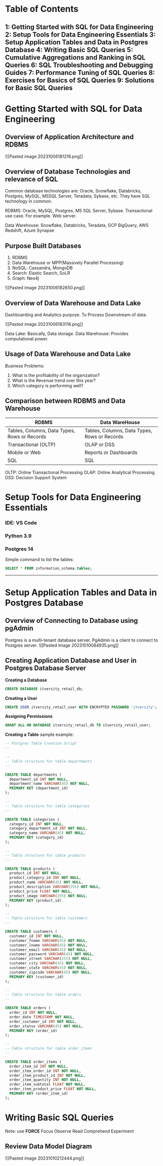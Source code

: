 # Table of Contents 
 1: Getting Started with SQL for Data Engineering
 2: Setup Tools for Data Engineering Essentials
 3: Setup Application Tables and Data in Postgres Database 
 4: Writing Basic SQL Queries
 5: Cumulative Aggregations and Ranking in SQL Queries
 6: SQL Troubleshooting and Debugging Guides
 7: Performance Tuning of SQL Queries
 8: Exercises for Basics of SQL Queries
 9: Solutions for Basic SQL Queries
---
# Getting Started with SQL for Data Engineering

## Overview of Application Architecture and RDBMS
![[Pasted image 20231006181216.png]]

## Overview of Database Technologies and relevance of SQL
Common database technologies are: Oracle, Snowflake, Databricks, Postgres, MySQL, MSSQL Server, Teradata, Sybase, etc. They have SQL technology in common.

RDBMS: Oracle, MySQL, Postgres, MS SQL Server, Sybase.
Transactional use case. For example. Web server.

Data Warehouse: Snowflake, Databricks, Teradata, GCP BigQuery, AWS Redshift, Azure Synapse

## Purpose Built Databases

1. RDBMS
2. Data Warehouse or MPP(Massively Parallel Processing)
3. NoSQL: Cassandra, MongoDB
4. Search: Elastic Search, SoLR
5. Graph: Neo4j

![[Pasted image 20231006182650.png]]

## Overview of Data Warehouse and Data Lake
Dashboarding and Analytics purpose. To Process Downstream of data.

![[Pasted image 20231006183116.png]]

Data Lake: Basically, Data storage. 
Data Warehouse: Provides computational power. 

## Usage of Data Warehouse and Data Lake
Business Problems:
1. What is the profitability of the organization?
2. What is the Revenue trend over this year?
3. Which category is performing well?

## Comparison between RDBMS and Data Warehouse

| RDBMS | Data WareHouse |
|---|---|
| Tables, Columns, Data Types, Rows or Records | Tables, Columns, Data Types, Rows or Records |
| Transactional (OLTP) | OLAP or DSS |
| Mobile or Web | Reports or Dashboards |
| SQL | SQL |


OLTP: Online Transactional Processing
OLAP: Online Analytical Processing
DSS: Decision Support System

# Setup Tools for Data Engineering Essentials
### IDE: VS Code
### Python 3.9
### Postgres 14
Simple command to list the tables:
```sql
SELECT * FROM information_schema.tables;
```

---
# Setup Application Tables and Data in Postgres Database
## Overview of Connecting to Database using pgAdmin
Postgres is a multi-tenant database server.
PgAdmin is a client to connect to Postgres server.
![[Pasted image 20231010084935.png]]
## Creating Application Database and User in Postgres Database Server

**Creating a Database**
```sql
CREATE DATABASE itversity_retail_db;
```
**Creating a User**
```sql
CREATE USER itversity_retail_user WITH ENCRYPTED PASSWORD 'itversity';
```
**Assigning Permissions**
```sql
GRANT ALL ON DATABASE itversity_retail_db TO itversity_retail_user;
```
**Creating a Table**
sample example:
```sql
-- Postgres Table Creation Script
--

--
-- Table structure for table departments
--

CREATE TABLE departments (
  department_id INT NOT NULL,
  department_name VARCHAR(45) NOT NULL,
  PRIMARY KEY (department_id)
);

--
-- Table structure for table categories
--

CREATE TABLE categories (
  category_id INT NOT NULL,
  category_department_id INT NOT NULL,
  category_name VARCHAR(45) NOT NULL,
  PRIMARY KEY (category_id)
); 

--
-- Table structure for table products
--

CREATE TABLE products (
  product_id INT NOT NULL,
  product_category_id INT NOT NULL,
  product_name VARCHAR(45) NOT NULL,
  product_description VARCHAR(255) NOT NULL,
  product_price FLOAT NOT NULL,
  product_image VARCHAR(255) NOT NULL,
  PRIMARY KEY (product_id)
);

--
-- Table structure for table customers
--

CREATE TABLE customers (
  customer_id INT NOT NULL,
  customer_fname VARCHAR(45) NOT NULL,
  customer_lname VARCHAR(45) NOT NULL,
  customer_email VARCHAR(45) NOT NULL,
  customer_password VARCHAR(45) NOT NULL,
  customer_street VARCHAR(255) NOT NULL,
  customer_city VARCHAR(45) NOT NULL,
  customer_state VARCHAR(45) NOT NULL,
  customer_zipcode VARCHAR(45) NOT NULL,
  PRIMARY KEY (customer_id)
); 

--
-- Table structure for table orders
--

CREATE TABLE orders (
  order_id INT NOT NULL,
  order_date TIMESTAMP NOT NULL,
  order_customer_id INT NOT NULL,
  order_status VARCHAR(45) NOT NULL,
  PRIMARY KEY (order_id)
);

--
-- Table structure for table order_items
--

CREATE TABLE order_items (
  order_item_id INT NOT NULL,
  order_item_order_id INT NOT NULL,
  order_item_product_id INT NOT NULL,
  order_item_quantity INT NOT NULL,
  order_item_subtotal FLOAT NOT NULL,
  order_item_product_price FLOAT NOT NULL,
  PRIMARY KEY (order_item_id)
);
```


# Writing Basic SQL Queries
Note:
use **FORCE**
	Focus
	Observe
	Read
	Comprehend
	Experiment
## Review Data Model Diagram
![[Pasted image 20231010212444.png]]
